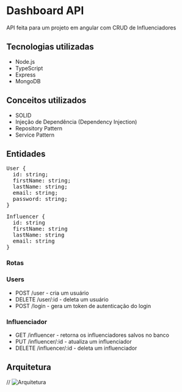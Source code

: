 # Dashboard API

API feita para um projeto em angular com CRUD de Influenciadores

## Tecnologias utilizadas

- Node.js
- TypeScript
- Express
- MongoDB

## Conceitos utilizados

- SOLID
- Injeção de Dependência (Dependency Injection)
- Repository Pattern
- Service Pattern

## Entidades

<pre>
User {
  id: string;
  firstName: string;
  lastName: string;
  email: string;
  password: string;
}</pre>

<pre>
Influencer {
  id: string
  firstName: string
  lastName: string
  email: string
}</pre>

### Rotas

   ### Users
  
  - POST /user - cria um usuário
  - DELETE /user/:id - deleta um usuário
  - POST /login - gera um token de autenticação do login
  
   ### Influenciador
    
  - GET /influencer - retorna os influenciadores salvos no banco
  - PUT /influencer/:id - atualiza um influenciador
  - DELETE /influencer/:id - deleta um influenciador

## Arquitetura

// ![Arquitetura](https://imgur.com/k5mXFoZ.png)
